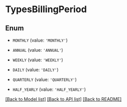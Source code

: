 # TypesBillingPeriod


## Enum

* `MONTHLY` (value: `'MONTHLY'`)

* `ANNUAL` (value: `'ANNUAL'`)

* `WEEKLY` (value: `'WEEKLY'`)

* `DAILY` (value: `'DAILY'`)

* `QUARTERLY` (value: `'QUARTERLY'`)

* `HALF_YEARLY` (value: `'HALF_YEARLY'`)

[[Back to Model list]](../README.md#documentation-for-models) [[Back to API list]](../README.md#documentation-for-api-endpoints) [[Back to README]](../README.md)


